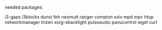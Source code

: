 needed packages:

i3-gaps
i3blocks
dunst
feh
neomutt
ranger
compton
sxiv
mpd
mpc
htop
networkmanager
trizen
xorg-xbacklight
pulseaudio
pavucontrol
wget
curl
